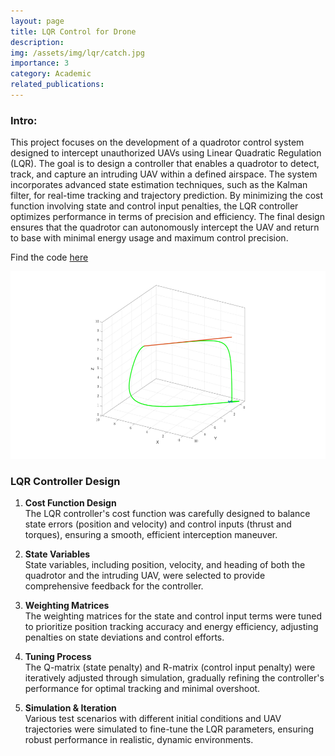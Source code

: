 ```yaml
---
layout: page
title: LQR Control for Drone
description: 
img: /assets/img/lqr/catch.jpg
importance: 3
category: Academic
related_publications: 
---
```


### Intro:
This project focuses on the development of a quadrotor control system designed to intercept unauthorized UAVs using Linear Quadratic Regulation (LQR). The goal is to design a controller that enables a quadrotor to detect, track, and capture an intruding UAV within a defined airspace. The system incorporates advanced state estimation techniques, such as the Kalman filter, for real-time tracking and trajectory prediction. By minimizing the cost function involving state and control input penalties, the LQR controller optimizes performance in terms of precision and efficiency. The final design ensures that the quadrotor can autonomously intercept the UAV and return to base with minimal energy usage and maximum control precision.

Find the code [here](https://github.com/vishwas-hegde/RBE502_UAV_Interceptor/tree/main)
<center>
<img src="/assets/img/lqr/catch.jpg" height="300px">
</center>

### LQR Controller Design

1. **Cost Function Design**  
   The LQR controller's cost function was carefully designed to balance state errors (position and velocity) and control inputs (thrust and torques), ensuring a smooth, efficient interception maneuver.

2. **State Variables**  
   State variables, including position, velocity, and heading of both the quadrotor and the intruding UAV, were selected to provide comprehensive feedback for the controller.

3. **Weighting Matrices**  
   The weighting matrices for the state and control input terms were tuned to prioritize position tracking accuracy and energy efficiency, adjusting penalties on state deviations and control efforts.

4. **Tuning Process**  
   The Q-matrix (state penalty) and R-matrix (control input penalty) were iteratively adjusted through simulation, gradually refining the controller's performance for optimal tracking and minimal overshoot.

5. **Simulation & Iteration**  
   Various test scenarios with different initial conditions and UAV trajectories were simulated to fine-tune the LQR parameters, ensuring robust performance in realistic, dynamic environments.
